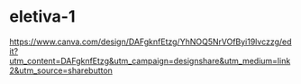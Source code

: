 # eletiva-1
https://www.canva.com/design/DAFgknfEtzg/YhNOQ5NrVOfByi19lvczzg/edit?utm_content=DAFgknfEtzg&utm_campaign=designshare&utm_medium=link2&utm_source=sharebutton
